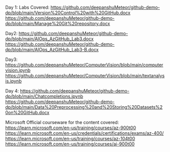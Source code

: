 Day 1: 
Labs Covered: 
https://github.com/deepanshuMeteor/github-demo-dp/blob/main/Version%20Control%20with%20GitHub.docx
https://github.com/deepanshuMeteor/github-demo-dp/blob/main/Manage%20Git%20repository.docx

Day2:
https://github.com/deepanshuMeteor/github-demo-dp/blob/main/AIOps_AzGitHub_Lab3.docx
https://github.com/deepanshuMeteor/github-demo-dp/blob/main/AIOps_AzGitHub_Lab3-B.docx

Day3:
https://github.com/deepanshuMeteor/ComputerVision/blob/main/computervision.ipynb
https://github.com/deepanshuMeteor/ComputerVision/blob/main/textanalysis.ipynb

Day 4: 
https://github.com/deepanshuMeteor/github-demo-dp/blob/main/Chatcompletions.ipynb
https://github.com/deepanshuMeteor/github-demo-dp/blob/main/Data%20Preprocessing%20and%20Storing%20Datasets%20on%20GitHub.docx

Microsoft Official courseware for the content covered:
https://learn.microsoft.com/en-us/training/courses/az-900t00
https://learn.microsoft.com/en-us/credentials/certifications/exams/az-400/
https://learn.microsoft.com/en-us/training/courses/az-104t00
https://learn.microsoft.com/en-us/training/courses/ai-900t00
